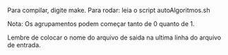 Para compilar, digite make.
Para rodar: leia o script autoAlgoritmos.sh

Nota: Os agrupamentos podem começar tanto de 0 quanto de 1.


Lembre de colocar o nome do arquivo de saida na ultima linha do arquivo de entrada.

